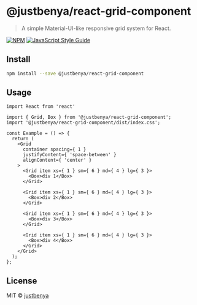 # @justbenya/react-grid-component

> A simple Material-UI-like responsive grid system for React.

[![NPM](https://img.shields.io/npm/v/@justbenya/react-grid-component.svg)](https://www.npmjs.com/package/@justbenya/react-grid-component) [![JavaScript Style Guide](https://img.shields.io/badge/code_style-standard-brightgreen.svg)](https://standardjs.com)

## Install

```bash
npm install --save @justbenya/react-grid-component
```

## Usage

```tsx
import React from 'react'

import { Grid, Box } from '@justbenya/react-grid-component';
import '@justbenya/react-grid-component/dist/index.css';

const Example = () => {
  return (
    <Grid
      container spacing={ 1 }
      justifyContent={ 'space-between' }
      alignContent={ 'center' }
    >
      <Grid item xs={ 1 } sm={ 6 } md={ 4 } lg={ 3 }>
        <Box>div 1</Box>
      </Grid>

      <Grid item xs={ 1 } sm={ 6 } md={ 4 } lg={ 3 }>
        <Box>div 2</Box>
      </Grid>

      <Grid item xs={ 1 } sm={ 6 } md={ 4 } lg={ 3 }>
        <Box>div 3</Box>
      </Grid>

      <Grid item xs={ 1 } sm={ 6 } md={ 4 } lg={ 3 }>
        <Box>div 4</Box>
      </Grid>
    </Grid>
  );
};
```

## License

MIT © [justbenya](https://github.com/justbenya)

